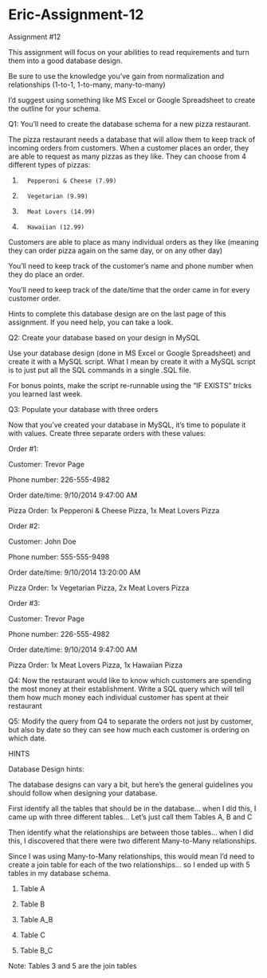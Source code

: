 # Eric-Assignment-12

Assignment #12
 

This assignment will focus on your abilities to read requirements and turn them into a good database design.

 
Be sure to use the knowledge you’ve gain from normalization and relationships (1-to-1, 1-to-many, many-to-many)

 
I’d suggest using something like MS Excel or Google Spreadsheet to create the outline for your schema.

 
Q1: You’ll need to create the database schema for a new pizza restaurant.
 
The pizza restaurant needs a database that will allow them to keep track of incoming orders from customers. When a customer places an order, they are able to request as many pizzas as they like. They can choose from 4 different types of pizzas:

 
1.       Pepperoni & Cheese (7.99)

2.       Vegetarian (9.99)

3.       Meat Lovers (14.99)

4.       Hawaiian (12.99)

 
Customers are able to place as many individual orders as they like (meaning they can order pizza again on the same day, or on any other day)

 
You’ll need to keep track of the customer’s name and phone number when they do place an order.

 
You’ll need to keep track of the date/time that the order came in for every customer order.

 
Hints to complete this database design are on the last page of this assignment. If you need help, you can take a look.

 
Q2: Create your database based on your design in MySQL
 
Use your database design (done in MS Excel or Google Spreadsheet) and create it with a MySQL script. What I mean by create it with a MySQL script is to just put all the SQL commands in a single .SQL file.

 
For bonus points, make the script re-runnable using the “IF EXISTS” tricks you learned last week.

 
Q3: Populate your database with three orders
 
Now that you’ve created your database in MySQL, it’s time to populate it with values. Create three separate orders with these values:

 

Order #1:

 
Customer: Trevor Page

Phone number: 226-555-4982

Order date/time: 9/10/2014 9:47:00 AM

Pizza Order: 1x Pepperoni & Cheese Pizza, 1x Meat Lovers Pizza

 

Order #2:

 
Customer: John Doe

Phone number: 555-555-9498

Order date/time: 9/10/2014 13:20:00 AM

Pizza Order: 1x Vegetarian Pizza, 2x Meat Lovers Pizza

 

Order #3:

 
Customer: Trevor Page

Phone number: 226-555-4982

Order date/time: 9/10/2014 9:47:00 AM

Pizza Order: 1x Meat Lovers Pizza, 1x Hawaiian Pizza

 
Q4: Now the restaurant would like to know which customers are spending the most money at their establishment. Write a SQL query which will tell them how much money each individual customer has spent at their restaurant
 
Q5: Modify the query from Q4 to separate the orders not just by customer, but also by date so they can see how much each customer is ordering on which date.
 

HINTS

Database Design hints:
 
The database designs can vary a bit, but here’s the general guidelines you should follow when designing your database.

 
First identify all the tables that should be in the database… when I did this, I came up with three different tables… Let’s just call them Tables A, B and C

 
Then identify what the relationships are between those tables… when I did this, I discovered that there were two different Many-to-Many relationships.

 
Since I was using Many-to-Many relationships, this would mean I’d need to create a join table for each of the two relationships… so I ended up with 5 tables in my database schema.

 
1.  Table A

2.  Table B

3.  Table A_B

4.  Table C

5.  Table B_C

 
Note: Tables 3 and 5 are the join tables
